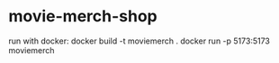 # movie-merch-shop

run with docker:
docker build -t moviemerch .
docker run -p 5173:5173 moviemerch